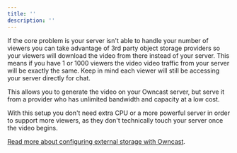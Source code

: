 ```yaml
---
title: ''
description: ''
---
```

If the core problem is your server isn't able to handle your number of viewers you can take advantage of 3rd party object storage providers so your viewers will download the video from there instead of your server. This means if you have 1 or 1000 viewers the video video traffic from your server will be exactly the same. Keep in mind each viewer will still be accessing your server directly for chat.

This allows you to generate the video on your Owncast server, but serve it from a provider who has unlimited bandwidth and capacity at a low cost.

With this setup you don't need extra CPU or a more powerful server in order to support more viewers, as they don't technically touch your server once the video begins.

[Read more about configuring external storage with Owncast](/docs/storage).
